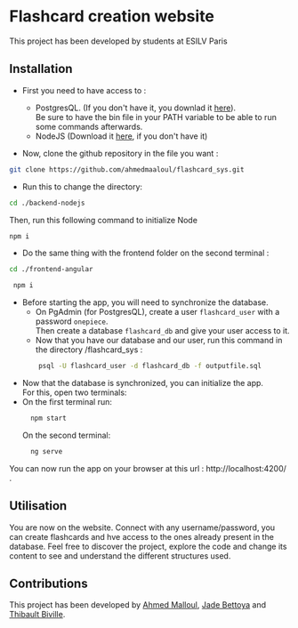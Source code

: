 # Flashcard creation website 
This project has been developed by students at ESILV Paris


## Installation

- First you need to have access to :
    - PostgresQL. (If you don't have it, you downlad it [here](https://www.postgresql.org/download/)).</br>
      Be sure to have the bin file in your PATH variable to be able to run some commands afterwards.
    - NodeJS (Download it [here](https://nodejs.org/en/download), if you don't have it)

- Now, clone the github repository in the file you want :</br>
```bash
git clone https://github.com/ahmedmaaloul/flashcard_sys.git
```
- Run this to change the directory:
```bash
cd ./backend-nodejs
```
Then, run this following command to initialize Node
  ```bash
npm i
  ```
  - Do the same thing with the frontend folder on the second terminal :
```bash
cd ./frontend-angular
```
```bash
 npm i
```

- Before starting the app, you will need to synchronize the database.
    - On PgAdmin (for PostgresQL), create a user ```flashcard_user``` with a password ```onepiece```.</br>
      Then create a database ```flashcard_db``` and give your user access to it.
    - Now that you have our database and our user, run this command in the directory /flashcard_sys :
  ```bash 
      psql -U flashcard_user -d flashcard_db -f outputfile.sql
  ```
- Now that the database is synchronized, you can initialize the app.</br>
  For this, open two terminals:</br>
- On the first terminal run:
  ```bash
    npm start
  ```
  On the second terminal:
  ```bash
    ng serve
  ```
You can now run the app on your browser at this url : http://localhost:4200/ .</br>

## Utilisation
You are now on the website.
Connect with any username/password, you can create flashcards and hve access to the ones already present in the database.
Feel free to discover the project, explore the code and change its content to see and understand the different structures used.

## Contributions

This project has been developed by [Ahmed Malloul](https://github.com/ahmedmaaloul), [Jade Bettoya](https://github.com/jadebettoya) and [Thibault Biville](https://github.com/jackBlaster).


